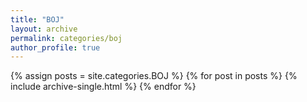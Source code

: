 ```yaml
---
title: "BOJ"
layout: archive
permalink: categories/boj
author_profile: true
---
```


{% assign posts = site.categories.BOJ %}
{% for post in posts %} {% include archive-single.html %} {% endfor %}
